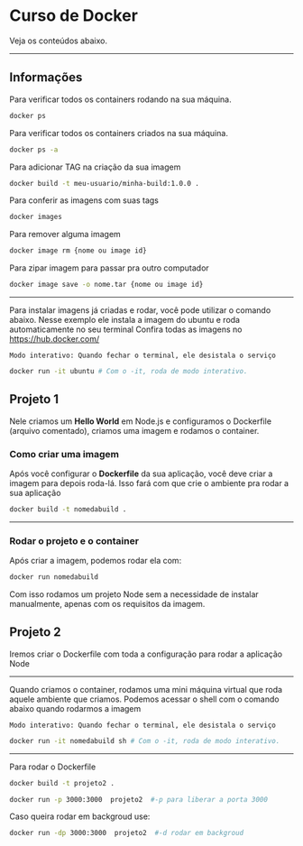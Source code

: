 # Curso de Docker

Veja os conteúdos abaixo.

---

## Informações

Para verificar todos os containers rodando na sua máquina.

```bash
docker ps
```


Para verificar todos os containers criados na sua máquina.

```bash
docker ps -a
```

Para adicionar TAG na criação da sua imagem

```bash
docker build -t meu-usuario/minha-build:1.0.0 .
```

Para conferir as imagens com suas tags

```bash
docker images
```

Para remover alguma imagem 

```bash
docker image rm {nome ou image id}
```

Para zipar imagem para passar pra outro computador

```bash
docker image save -o nome.tar {nome ou image id}
```


---



Para instalar imagens já criadas e rodar, você pode utilizar o comando abaixo.
Nesse exemplo ele instala a imagem do ubuntu e roda automaticamente no seu terminal
Confira todas as imagens no <a href="https://hub.docker.com/">https://hub.docker.com/</a>

`Modo interativo: Quando fechar o terminal, ele desistala o serviço`

```bash
docker run -it ubuntu # Com o -it, roda de modo interativo.
```

## Projeto 1

Nele criamos um **Hello World** em Node.js e configuramos o Dockerfile (arquivo comentado), criamos uma imagem e rodamos o container.

### Como criar uma imagem

Após você configurar o **Dockerfile** da sua aplicação, você deve criar a imagem para depois roda-lá.
Isso fará com que crie o ambiente pra rodar a sua aplicação

```bash
docker build -t nomedabuild .
```

---

### Rodar o projeto e o container

Após criar a imagem, podemos rodar ela com:

```bash
docker run nomedabuild
```

Com isso rodamos um projeto Node sem a necessidade de instalar manualmente, apenas com os requisitos da imagem.

## Projeto 2

Iremos criar o Dockerfile com toda a configuração para rodar a aplicação Node

---

Quando criamos o container, rodamos uma mini máquina virtual que roda aquele ambiente que criamos.
Podemos acessar o shell com o comando abaixo quando rodarmos a imagem

`Modo interativo: Quando fechar o terminal, ele desistala o serviço`

```bash
docker run -it nomedabuild sh # Com o -it, roda de modo interativo.
```

---

Para rodar o Dockerfile

```bash
docker build -t projeto2 .
```


```bash
docker run -p 3000:3000  projeto2  #-p para liberar a porta 3000
```

Caso queira rodar em backgroud use:
```bash
docker run -dp 3000:3000  projeto2  #-d rodar em backgroud
```
